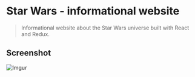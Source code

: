 # Star Wars - informational website

> Informational website about the Star Wars universe built with React and Redux.

## Screenshot

![Imgur](https://i.imgur.com/ACCYU7O.png?raw=true)
